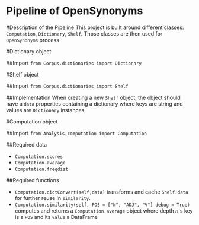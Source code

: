 Pipeline of OpenSynonyms
=======================

#Description of the Pipeline
This project is built around different classes: `Computation`, `Dictionary`, `Shelf`. Those classes are then used for `OpenSynonyms` process

#Dictionary object

##Import
`from Corpus.dictionaries import Dictionary`

#Shelf object

##Import
`from Corpus.dictionaries import Shelf`

##Implementation
When creating a new `Shelf` object, the object should have a `data` properties containing a dictionary where keys are string and values are `Dictionary` instances.

#Computation object

##Import
`from Analysis.computation import Computation`

##Required data
- `Computation.scores`
- `Computation.average`
- `Computation.freqdist`

##Required functions
- `Computation.dictConvert(self,data)` transforms and cache `Shelf.data` for further reuse in `similarity`.
- `Computation.similarity(self, POS = ["N", "ADJ", "V"] debug = True)` computes and returns a `Computation.average` object where depth *n*'s key is a `POS` and its `value` a DataFrame
